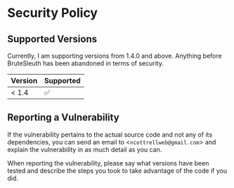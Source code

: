 # Security Policy

## Supported Versions

Currently, I am supporting versions from 1.4.0 and above. Anything before
BruteSleuth has been abandoned in terms of security.

| Version | Supported          |
| ------- | ------------------ |
| < 1.4   | :white_check_mark: |

## Reporting a Vulnerability

If the vulnerability pertains to the actual source code and not any of its
dependencies, you can send an email to <`ncottrellweb@gmail.com`> and explain
the vulnerability in as much detail as you can.

When reporting the vulnerability, please say what versions have been tested and
describe the steps you took to take advantage of the code if you did.
